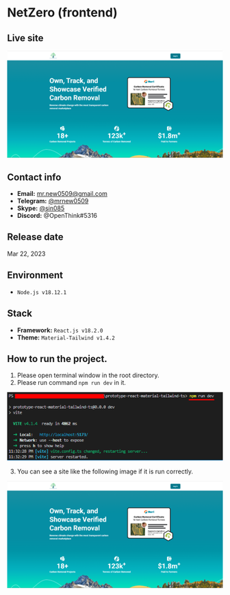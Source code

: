 # NetZero (frontend)

## Live site
[![Live site](readme_images/guide-site.png)](https://netzerocarbontoken.com/)

## Contact info
- **Email:** mr.new0509@gmail.com
- **Telegram:** [@mrnew0509](https://t.me/mrnew0509)
- **Skype:** [@sin085](https://join.skype.com/invite/xat3AgpiRVOI)
- **Discord:** @OpenThink#5316

## Release date
Mar 22, 2023

## Environment
- `Node.js v18.12.1`

## Stack
- **Framework:** `React.js v18.2.0`
- **Theme:** `Material-Tailwind v1.4.2`

## How to run the project.
1. Please open terminal window in the root directory.
2. Please run command `npm run dev` in it.

![guide-terminal](readme_images/guide-terminal.png)

3. You can see a site like the following image if it is run correctly.

![guide-site](readme_images/guide-site.png)